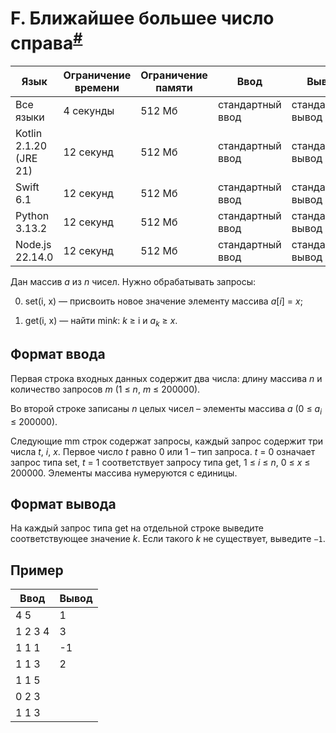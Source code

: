 # F. Ближайшее большее число справа<sup>[#](https://contest.yandex.ru/contest/74966/problems/F/)</sup>

| Язык                   | Ограничение времени | Ограничение памяти | Ввод             | Вывод             |
|------------------------|---------------------|--------------------|------------------|-------------------|
| Все языки              | 4 секунды           | 512 Мб             | стандартный ввод | стандартный вывод |
| Kotlin 2.1.20 (JRE 21) | 12 секунд           | 512 Мб             | стандартный ввод | стандартный вывод |
| Swift 6.1              | 12 секунд           | 512 Мб             | стандартный ввод | стандартный вывод |
| Python 3.13.2          | 12 секунд           | 512 Мб             | стандартный ввод | стандартный вывод |
| Node.js 22.14.0        | 12 секунд           | 512 Мб             | стандартный ввод | стандартный вывод |

Дан массив *a* из *n* чисел. Нужно обрабатывать запросы:

0. set(i, x) — присвоить новое значение элементу массива *a*[*i*] = *x*;

1. get(i, x) — найти min*k*: *k* ≥ i и *a*<sub>*k*</sub> ≥ *x*.

## Формат ввода

Первая строка входных данных содержит два числа: длину массива *n* и количество запросов *m* (1 ≤ *n*, *m* ≤ 200000).

Во второй строке записаны *n* целых чисел – элементы массива *a* (0 ≤ *a*<sub>*i*</sub> ≤ 200000).

Следующие mm строк содержат запросы, каждый запрос содержит три числа *t*, *i*, *x*. Первое число *t* равно 0 или 1 – тип запроса. *t* = 0 означает запрос типа set, *t* = 1 соответствует запросу типа get, 1 ≤ *i* ≤ *n*, 0 ≤ *x* ≤ 200000. Элементы массива нумеруются с единицы.

## Формат вывода

На каждый запрос типа get на отдельной строке выведите соответствующее значение *k*. Если такого *k* не существует, выведите `−1`.

## Пример

| Ввод    | Вывод |
|---------|-------|
| 4 5     |     1 |
| 1 2 3 4 |     3 |
| 1 1 1   |    -1 |
| 1 1 3   |     2 |
| 1 1 5   |       |
| 0 2 3   |       |
| 1 1 3   |       |

